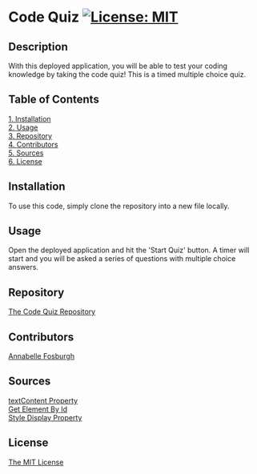 # Code Quiz [![License: MIT](https://img.shields.io/badge/License-MIT-yellow.svg)](https://opensource.org/licenses/MIT)

## Description
With this deployed application, you will be able to test your coding knowledge by taking the code quiz! This is a timed multiple choice quiz.

## Table of Contents  
[1. Installation](#Installation)  
[2. Usage](#Usage)  
[3. Repository](#Repository)  
[4. Contributors](#Contributors)   
[5. Sources](#Sources)  
[6. License](#License)  

## Installation
To use this code, simply clone the repository into a new file locally. 

## Usage
Open the deployed application and hit the 'Start Quiz' button. A timer will start and you will be asked a series of questions with multiple choice answers.

## Repository
[The Code Quiz Repository](https://github.com/annabellefosburgh/poor-worm)

## Contributors
[Annabelle Fosburgh](https://github.com/annabellefosburgh)

## Sources
[textContent Property](https://developer.mozilla.org/en-US/docs/Web/API/Node/textContent)  
[Get Element By Id](https://developer.mozilla.org/en-US/docs/Web/API/Document/getElementById)  
[Style Display Property](https://www.w3schools.com/jsref/prop_style_display.asp)  

## License
[The MIT License](https://opensource.org/license/mit/)  
